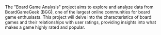The "Board Game Analysis" project aims to explore and analyze data from BoardGameGeek (BGG), one of the largest online communities for board game enthusiasts. This project will delve into the characteristics of board games and their relationships with user ratings, providing insights into what makes a game highly rated and popular.
